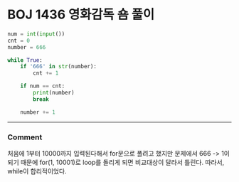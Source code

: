 # BOJ 1436 영화감독 숌 풀이

```python 
num = int(input())
cnt = 0
number = 666

while True:
    if '666' in str(number):
        cnt += 1

    if num == cnt:
        print(number)
        break

    number += 1

```
***
### Comment
처음에 1부터 10000까지 입력된다해서 for문으로 풀려고 했지만 문제에서 666 -> 1이 되기 때문에
for(1, 10001)로 loop를 돌리게 되면 비교대상이 달라서 틀린다. 따라서, while이 합리적이었다.